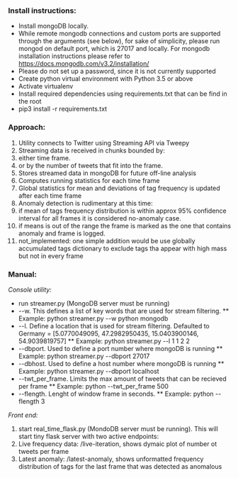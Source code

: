 ### Install instructions: ### 
* Install mongoDB locally.
* While remote mongodb connections and custom ports are supported through the arguments (see below), for sake of simplicity, please run mongod on default port, which is 27017 and locally. For mongodb installation instructions please refer to https://docs.mongodb.com/v3.2/installation/
* Please do not set up a password, since it is not currently supported
* Create python virtual environment with Python 3.5 or above
* Activate virtualenv
* Install required dependencies using requirements.txt that can be find in the root
* pip3 install -r requirements.txt

### Approach: ###
1. Utility connects to Twitter using Streaming API via Tweepy
2. Streaming data is received in chunks bounded by:
 1. either time frame.
 2. or by the number of tweets that fit into the frame. 
3. Stores streamed data in mongoDB for future off-line analysis
4. Computes running statistics for each time frame
5. Global statistics for mean and deviations of tag frequency is updated
after each time frame
6. Anomaly detection is rudimentary at this time:
 1. if mean of tags frequency distribution is within approx 95% confidence interval for all frames it is considered no-anomaly case.
 2. if means is out of the range the frame is marked as the one that contains anomaly and frame is logged.
 3. not_implemented: one simple addition would be use globally accumulated tags dictionary to exclude tags tha appear with high mass but not in every frame
    
    
### Manual: ###

_Console utility:_
* run streamer.py (MongoDB server must be running)
* --w. This defines a list of key words that are used for stream filtering.
** Example: python streamer.py --w python mongodb
* --l. Define a location that is used for stream filtering. Defaulted to Germany = [5.0770049095, 47.2982950435, 15.0403900146, 54.9039819757]
** Example: python streamer.py --l 1 1 2 2
* --dbport. Used to define a port number where mongoDB is running
** Example: python streamer.py --dbport 27017
* --dbhost. Used to define a host number where mongoDB is running
** Example: python streamer.py --dbport localhost  
* --twt_per_frame. Limits the max amount of tweets that can be recieved per frame
** Example: python --twt_per_frame 500
* --flength. Lenght of window frame in seconds.
** Example: python --flength 3


_Front end:_ 

1. start real_time_flask.py (MondoDB server must be running). This will start tiny flask server with two active endpoints:
 2. Live frequency data: /live-iteration, shows dymaic plot of number ot tweets per frame
 3. Latest anomaly: /latest-anomaly, shows unformatted frequency distribution of tags for the last frame that was detected as anomalous
